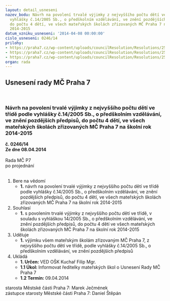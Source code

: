 ```yaml
---
layout: detail_usneseni
nazev_bodu: Návrh na povolení trvalé výjimky z nejvyššího počtu dětí ve třídě  podle
  vyhlášky č.14/2005 Sb., o předškolním vzdělávání, ve znění pozdějších předpisů,
  do počtu 4 dětí, ve všech mateřských školách zřizovaných MČ Praha 7 na školní rok
  2014-2015
datum_vzniku_usneseni: '2014-04-08 00:00:00'
cislo_usneseni: 0246/14
prilohy:
- https://praha7.cz/wp-content/uploads/councilResolution/Resolutions/25135/17-14-p%c5%99.1.doc
- https://praha7.cz/wp-content/uploads/councilResolution/Resolutions/25135/17-14-p%c5%99.2.pdf
- https://praha7.cz/wp-content/uploads/councilResolution/Resolutions/25135/17-14-p%c5%99.3.pdf
organ: rada
---
```

<div id="ucUsn_pList" class="usn">
	<span><h2>Usnesení rady MČ Praha 7 </h2>
<br></span><div class="standBody">
<span><h3>Návrh na povolení trvalé výjimky z nejvyššího počtu dětí ve třídě  podle vyhlášky č.14/2005 Sb., o předškolním vzdělávání, ve znění pozdějších předpisů, do počtu 4 dětí, ve všech mateřských školách zřizovaných MČ Praha 7 na školní rok 2014-2015</h3></span><div class="center">
		<strong>č. 0246/14</strong><br>
	</div>
<div class="center">
		<strong>Ze dne 08.04.2014</strong><br><br>
	</div>Rada MČ P7<br> po projednání<br><br><ol>
<li>Bere na vědomí<ul><li>
<strong>1.</strong> návrh na povolení trvalé výjimky z nejvyššího počtu dětí ve třídě  podle vyhlášky č.14/2005 Sb., o předškolním vzdělávání, ve znění pozdějších předpisů, do počtu 4 dětí, ve všech mateřských školách zřizovaných MČ Praha 7 na školní rok 2014-2015</li></ul>
</li>
<li>Souhlasí<ul><li>
<strong>1.</strong> s povolením trvalé výjimky z nejvyššího počtu dětí ve třídě, v souladu s vyhláškou 14/2005 Sb., o předškolním vzdělávání, ve znění pozdějších předpisů, do počtu 4 dětí ve všech mateřských školách zřizovaných MČ Praha 7 na školní rok 2014-2015</li></ul>
</li>
<li>Uděluje<ul><li>
<strong>1.</strong> výjimku všem mateřským školám zřizovaným MČ Praha 7, z nejvyššího počtu dětí ve třídě, podle vyhlášky č.14/2005 Sb., o předškolním vzdělávání, ve znění pozdějších předpisů       </li></ul>
</li>
<li>Ukládá<ul>
<li>
<strong>1. Určen: </strong>VED OŠK Kuchař Filip Mgr.</li>
<li>
<strong>1.1 Úkol: </strong>Informovat ředitelky mateřských škol o Usnesení Rady MČ Praha 7</li>
<li>
<strong>1.2 Termín: </strong>09.04.2014</li>
</ul>
</li>
</ol>starosta Městské části Praha 7: Marek Ječmének<br>zástupce starosty Městské části Praha 7: Daniel Štěpán 
</div>
</div>